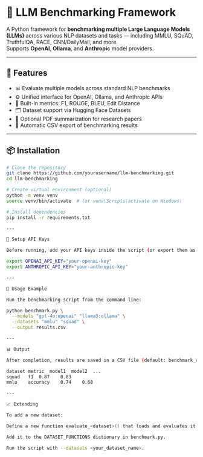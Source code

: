 # 🧠 LLM Benchmarking Framework

A Python framework for **benchmarking multiple Large Language Models (LLMs)** across various NLP datasets and tasks — including MMLU, SQuAD, TruthfulQA, RACE, CNN/DailyMail, and more.  
Supports **OpenAI**, **Ollama**, and **Anthropic** model providers.

---

## 🚀 Features

- 📊 Evaluate multiple models across standard NLP benchmarks  
- ⚙️ Unified interface for OpenAI, Ollama, and Anthropic APIs  
- 🧮 Built-in metrics: F1, ROUGE, BLEU, Edit Distance  
- 🗂️ Dataset support via Hugging Face Datasets  
- 📄 Optional PDF summarization for research papers  
- 💾 Automatic CSV export of benchmarking results  

---

## 📦 Installation

```bash
# Clone the repository
git clone https://github.com/yourusername/llm-benchmarking.git
cd llm-benchmarking

# Create virtual environment (optional)
python -m venv venv
source venv/bin/activate  # (or venv\Scripts\activate on Windows)

# Install dependencies
pip install -r requirements.txt

---

🔑 Setup API Keys

Before running, add your API keys inside the script (or export them as environment variables):

export OPENAI_API_KEY="your-openai-key"
export ANTHROPIC_API_KEY="your-anthropic-key"

---

🧪 Usage Example

Run the benchmarking script from the command line:

python benchmark.py \
  --models "gpt-4o:openai" "llama3:ollama" \
  --datasets "mmlu" "squad" \
  --output results.csv

---

📊 Output

After completion, results are saved in a CSV file (default: benchmark_results.csv) with the following structure:

dataset	metric	model1	model2	...
squad	f1	0.87	0.83	
mmlu	accuracy	0.74	0.68

---

📈 Extending

To add a new dataset:

Define a new function evaluate_<dataset>() that loads and evaluates it.

Add it to the DATASET_FUNCTIONS dictionary in benchmark.py.

Run the script with --datasets <your_dataset_name>.
